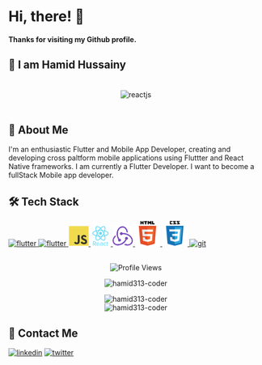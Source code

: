 
# Hi, there! 👋
#### Thanks for visiting my Github profile.
 
 
 ## 🤖 I am Hamid Hussainy
 
<p align="center">
  <img align="center" src="https://assets-global.website-files.com/5e9aa66fd3886aa2b4ec01ca/62f213271ca43fb8798742c1_ezgif.com-gif-maker%20(2).gif" alt="reactjs" style="margin: 20px auto"  />
</p>

## 🚀 About Me
I'm an enthusiastic Flutter and  Mobile App Developer, creating and developing cross paltform mobile applications using Fluttter and React Native frameworks.
I am currently a Flutter Developer.
I want to become a fullStack Mobile app developer.

## 🛠 Tech Stack
<a href="https://dart.dev" target="_blank"> <img src="https://www.vectorlogo.zone/logos/dartlang/dartlang-icon.svg" alt="flutter" width="60" height="60"/> </a>  <a href="https://flutter.dev" target="_blank"> <img src="https://www.vectorlogo.zone/logos/flutterio/flutterio-icon.svg" alt="flutter" width="45" height="45"/> </a> <a href="https://developer.mozilla.org/en-US/docs/Web/JavaScript" target="_blank"> <img src="https://raw.githubusercontent.com/devicons/devicon/master/icons/javascript/javascript-original.svg" alt="javascript" width="40" height="40"/> </a>  <a href="https://reactnative.dev/" target="_blank">
<img src="https://raw.githubusercontent.com/devicons/devicon/master/icons/react/react-original-wordmark.svg" alt="reactjs" width="40" height="40" /> </a>   <a href="https://redux.js.org" target="_blank" rel="noreferrer"> <img src="https://raw.githubusercontent.com/devicons/devicon/master/icons/redux/redux-original.svg" alt="redux" width="40" height="40" /> </a>  <a href="https://www.w3.org/html/" target="_blank"> <img src="https://raw.githubusercontent.com/devicons/devicon/master/icons/html5/html5-original-wordmark.svg" alt="html5" width="50" height="50"/> </a> <a href="https://www.w3schools.com/css/" target="_blank"> <img src="https://raw.githubusercontent.com/devicons/devicon/master/icons/css3/css3-original-wordmark.svg" alt="css3" width="50" height="50"/> </a> <a href="https://git-scm.com/" target="_blank"> <img src="https://www.vectorlogo.zone/logos/git-scm/git-scm-icon.svg" alt="git" width="60" height="60"/> </a>
<br><br>

<p align="center">
  <img src="https://komarev.com/ghpvc/?username=hamid313-coder" alt="Profile Views">
</p>
<p align="center">
  <img src="https://github-readme-stats.vercel.app/api/top-langs?username=hamid313-coder&show_icons=true&locale=en&layout=compact&theme=dark" alt="hamid313-coder" />
</p>

<p align="center">
<img src="https://github-readme-stats.vercel.app/api?username=hamid313-coder&count_private=true&show_icons=true&locale=en&theme=dark" alt="hamid313-coder" />
<br>
 <img src="https://github-readme-streak-stats.herokuapp.com/?user=hamid313-coder&theme=dark" alt="hamid313-coder" />
 </p>

## 🔗 Contact Me

[![linkedin](https://img.shields.io/badge/linkedin-0A66C2?style=for-the-badge&logo=linkedin&logoColor=white)](https://www.linkedin.com/in/hamidullah-hussainy-a8955121a/) [![twitter](https://img.shields.io/badge/twitter-1DA1F2?style=for-the-badge&logo=twitter&logoColor=white)](https://twitter.com/hamidhussainy1)



